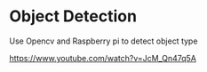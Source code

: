 # Object Detection
Use Opencv and Raspberry pi to detect object type

https://www.youtube.com/watch?v=JcM_Qn47q5A
